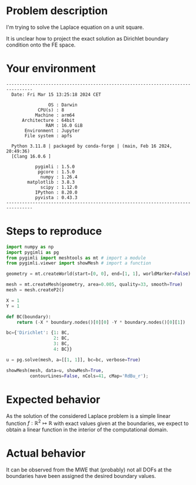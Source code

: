 # Problem description

I'm trying to solve the Laplace equation on a unit square.

It is unclear how to project the exact solution as Dirichlet boundary condition onto the FE space.

# Your environment

```
--------------------------------------------------------------------------------
  Date: Fri Mar 15 13:25:18 2024 CET

                OS : Darwin
            CPU(s) : 8
           Machine : arm64
      Architecture : 64bit
               RAM : 16.0 GiB
       Environment : Jupyter
       File system : apfs

  Python 3.11.8 | packaged by conda-forge | (main, Feb 16 2024, 20:49:36)
  [Clang 16.0.6 ]

           pygimli : 1.5.0
            pgcore : 1.5.0
             numpy : 1.26.4
        matplotlib : 3.8.3
             scipy : 1.12.0
           IPython : 8.20.0
           pyvista : 0.43.3
--------------------------------------------------------------------------------
```

# Steps to reproduce

```python
import numpy as np
import pygimli as pg
from pygimli import meshtools as mt # import a module 
from pygimli.viewer import showMesh # import a function

geometry = mt.createWorld(start=[0, 0], end=[1, 1], worldMarker=False)

mesh = mt.createMesh(geometry, area=0.005, quality=33, smooth=True)
mesh = mesh.createP2()

X = 1
Y = 1

def BC(boundary):
    return (-X * boundary.nodes()[0][0] -Y * boundary.nodes()[0][1])

bc={'Dirichlet': {1: BC,
                  2: BC,
                  3: BC,
                  4: BC}}

u = pg.solve(mesh, a=[[1, 1]], bc=bc, verbose=True)

showMesh(mesh, data=u, showMesh=True, 
         contourLines=False, nCols=41, cMap='RdBu_r');

```

# Expected behavior

As the solution of the considered Laplace problem is a simple linear function $f: \mathbb R^2 \mapsto \mathbb R$ with exact values given at the boundaries, we expect to obtain a linear function in the interior of the computational domain.

# Actual behavior

It can be observed from the MWE that (probably) not all DOFs at the boundaries have been assigned the desired boundary values.